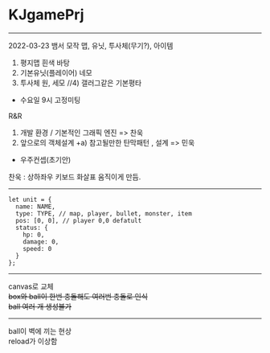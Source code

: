 # KJgamePrj
------------------------------------------------------------------------
2022-03-23
뱀서 모작
맵, 유닛, 투사체(무기?), 아이템
1) 평지맵 흰색 바탕
2) 기본유닛(플레이어) 네모
3) 투사체 원, 세모
//4) 갤러그같은 기본평타


* 수요일 9시 고정미팅

R&R
1) 개발 환경 / 기본적인 그래픽 엔진 => 찬욱
2) 앞으로의 객체설계 +a) 참고될만한 탄막패턴 , 설계 => 민욱

* 우주컨셉(초기안)

찬욱 : 상하좌우 키보드 화살표 움직이게 만듬.

------------------------------------------------------------------------

```
let unit = {  
  name: NAME,  
  type: TYPE, // map, player, bullet, monster, item  
  pos: [0, 0], // player 0,0 defatult  
  status: {  
    hp: 0,  
    damage: 0,
    speed: 0
  }  
};  
```
---
canvas로 교체  
~~box와 ball이 한번 충돌해도 여러번 충돌로 인식~~  
~~ball 여러 개 생성불가~~  

---
ball이 벽에 끼는 현상  
reload가 이상함

